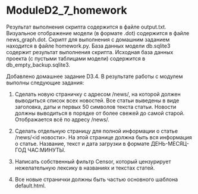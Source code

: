 # ModuleD2_7_homework
Результат выполнения скрипта содержится в файле output.txt. 
Визуальное отображение модели (в формате .dot) содержится в файле news_graph.dot. 
Скрипт для выполнения с домашним заданием находится в файле homework.py. 
База данных модели db.sqlite3 содержит результат выполнения скрипта. 
Исходная база данных проекта (с пустыми таблицами модели) содержится в db_empty_backup.sqlite3. 

Добавлено домашнее задание D3.4.
В результате работы с модулем выполны следующие задания:

1. Сделать новую страничку с адресом /news/, на которой должен выводиться список всех новостей.
Все статьи выведены в виде заголовка, даты и первых 50 символов текста статьи.
Новости должны выводиться в порядке от более свежей до самой старой. Отображается всё по адресу /news/.

2. Сделать отдельную страницу для полной информации о статье /news/<id новости>. На этой странице должна быть вся информация о статье. Название, текст и дата загрузки в формате ДЕНЬ-МЕСЯЦ-ГОД ЧАС:МИНУТЫ.

3. Написать собственный фильтр Censor, который цензурирует нежелательную лексику в названиях и текстах статей.

4. Все новые странички должны быть частью основного шаблона default.html.